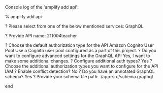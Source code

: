 Console log of the 'amplify add api':
   
   % amplify add api
   
   ? Please select from one of the below mentioned services: GraphQL
   
   ? Provide API name: 211004teacher
   
   ? Choose the default authorization type for the API Amazon Cognito User Pool
   Use a Cognito user pool configured as a part of this project.
   ? Do you want to configure advanced settings for the GraphQL API Yes, I want to make some additional changes.
   ? Configure additional auth types? Yes
   ? Choose the additional authorization types you want to configure for the API IAM
   ? Enable conflict detection? No
   ? Do you have an annotated GraphQL schema? Yes
   ? Provide your schema file path: ./app-src/schema.graphql
   
end
